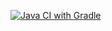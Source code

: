 [![Java CI with Gradle](https://github.com/zdorovilovde/HW_Selenide/actions/workflows/gradle.yml/badge.svg)](https://github.com/zdorovilovde/HW_Selenide/actions/workflows/gradle.yml)
